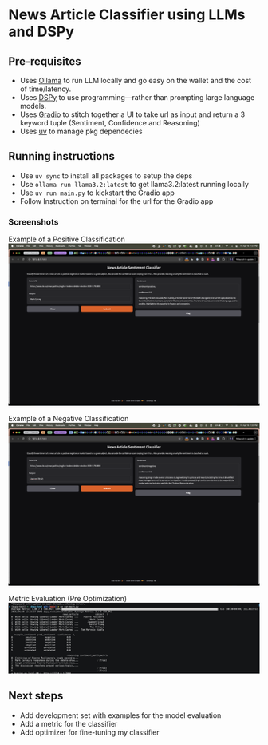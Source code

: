 # News Article Classifier using LLMs and DSPy
## Pre-requisites
- Uses [Ollama](https://ollama.com/) to run LLM locally and go easy on the wallet and the cost of time/latency.
- Uses [DSPy](https://dspy.ai/) to use programming—rather than prompting large language models.
- Uses [Gradio](https://www.gradio.app/guides/quickstart) to stitch together a UI to take url as input and return a 3 keyword tuple (Sentiment, Confidence and Reasoning)
- Uses [uv](https://docs.astral.sh/uv/) to manage pkg dependecies

## Running instructions
- Use `uv sync` to install all packages to setup the deps
- Use `ollama run llama3.2:latest` to get llama3.2:latest running locally
- Use `uv run main.py` to kickstart the Gradio app
- Follow Instruction on terminal for the url for the Gradio app

### Screenshots
Example of a Positive Classification
![Screenshot of Positive Example](./screenshots/positve-example.png)

Example of a Negative Classification
![Screenshot of Negative Example](./screenshots/negative-example.png)

Metric Evaluation (Pre Optimization)
![evaluation](./screenshots/evaluation.png)

## Next steps
- Add development set with examples for the model evaluation
- Add a metric for the classifier
- Add optimizer for fine-tuning my classifier


